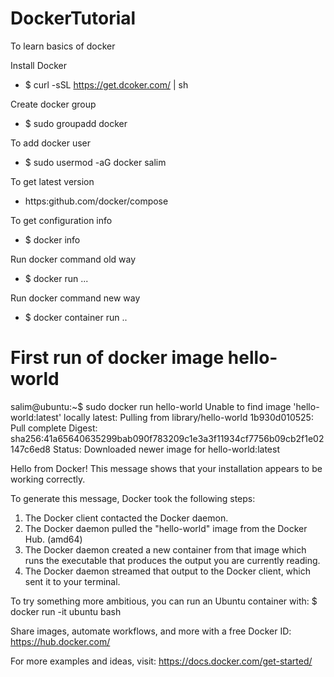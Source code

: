 # DockerTutorial
To learn basics of docker 

Install Docker
  * $ curl -sSL https://get.dcoker.com/ | sh

Create docker group
  * $ sudo groupadd docker
  
To add docker user 
  * $ sudo usermod -aG docker salim

To get latest version
  * https:github.com/docker/compose

To get configuration info
  * $ docker info

Run docker command old way
  * $ docker run ...

Run docker command new way
  * $ docker container run ..

# First run of docker image hello-world
salim@ubuntu:~$ sudo docker run hello-world
Unable to find image 'hello-world:latest' locally
latest: Pulling from library/hello-world
1b930d010525: Pull complete 
Digest: sha256:41a65640635299bab090f783209c1e3a3f11934cf7756b09cb2f1e02147c6ed8
Status: Downloaded newer image for hello-world:latest

Hello from Docker!
This message shows that your installation appears to be working correctly.

To generate this message, Docker took the following steps:
 1. The Docker client contacted the Docker daemon.
 2. The Docker daemon pulled the "hello-world" image from the Docker Hub.
    (amd64)
 3. The Docker daemon created a new container from that image which runs the
    executable that produces the output you are currently reading.
 4. The Docker daemon streamed that output to the Docker client, which sent it
    to your terminal.

To try something more ambitious, you can run an Ubuntu container with:
 $ docker run -it ubuntu bash

Share images, automate workflows, and more with a free Docker ID:
 https://hub.docker.com/

For more examples and ideas, visit:
 https://docs.docker.com/get-started/

